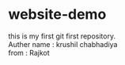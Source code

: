 # website-demo
this is my first git first repository.
<br>
Auther name : krushil chabhadiya
<br>
from : Rajkot